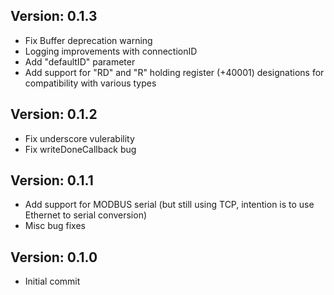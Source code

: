 Version: 0.1.3
------------
- Fix Buffer deprecation warning
- Logging improvements with connectionID
- Add "defaultID" parameter
- Add support for "RD" and "R" holding register (+40001) designations for compatibility with various types

Version: 0.1.2
------------
- Fix underscore vulerability
- Fix writeDoneCallback bug

Version: 0.1.1
------------
- Add support for MODBUS serial (but still using TCP, intention is to use Ethernet to serial conversion)
- Misc bug fixes

Version: 0.1.0
------------
- Initial commit

